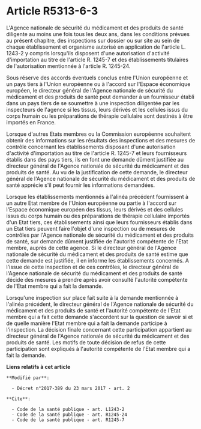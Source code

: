 # Article R5313-6-3

L'Agence nationale de sécurité du médicament et des produits de santé diligente au moins une fois tous les deux ans, dans les
conditions prévues au présent chapitre, des inspections sur dossier ou sur site au sein de chaque établissement et organisme
autorisé en application de l'article L. 1243-2 y compris lorsqu'ils disposent d'une autorisation d'activité d'importation au
titre de l'article R. 1245-7 et des établissements titulaires de l'autorisation mentionnée à l'article R. 1245-24. 

Sous réserve des accords éventuels conclus entre l'Union européenne et un pays tiers à l'Union européenne ou à l'accord sur
l'Espace économique européen, le directeur général de l'Agence nationale de sécurité du médicament et des produits de santé
peut demander à un fournisseur établi dans un pays tiers de se soumettre à une inspection diligentée par les inspecteurs de
l'agence si les tissus, leurs dérivés et les cellules issus du corps humain ou les préparations de thérapie cellulaire sont
destinés à être importés en France. 

Lorsque d'autres Etats membres ou la Commission européenne souhaitent obtenir des informations sur les résultats des
inspections et des mesures de contrôle concernant les établissements disposant d'une autorisation d'activité d'importation au
titre de l'article R. 1245-7 et leurs fournisseurs établis dans des pays tiers, ils en font une demande dûment justifiée au
directeur général de l'Agence nationale de sécurité du médicament et des produits de santé. Au vu de la justification de
cette demande, le directeur général de l'Agence nationale de sécurité du médicament et des produits de santé apprécie s'il
peut fournir les informations demandées. 

Lorsque les établissements mentionnés à l'alinéa précédent fournissent à un autre Etat membre de l'Union européenne ou partie
à l'accord sur l'Espace économique européen des tissus, leurs dérivés et des cellules issus du corps humain ou des
préparations de thérapie cellulaire importés d'un Etat tiers, ces établissements ainsi que leurs fournisseurs établis dans un
Etat tiers peuvent faire l'objet d'une inspection ou de mesures de contrôles par l'Agence nationale de sécurité du médicament
et des produits de santé, sur demande dûment justifiée de l'autorité compétente de l'Etat membre, auprès de cette agence. Si
le directeur général de l'Agence nationale de sécurité du médicament et des produits de santé estime que cette demande est
justifiée, il en informe les établissements concernés. A l'issue de cette inspection et de ces contrôles, le directeur
général de l'Agence nationale de sécurité du médicament et des produits de santé décide des mesures à prendre après avoir
consulté l'autorité compétente de l'Etat membre qui a fait la demande. 

Lorsqu'une inspection sur place fait suite à la demande mentionnée à l'alinéa précédent, le directeur général de l'Agence
nationale de sécurité du médicament et des produits de santé et l'autorité compétente de l'Etat membre qui a fait cette
demande s'accordent sur la question de savoir si et de quelle manière l'Etat membre qui a fait la demande participe à
l'inspection. La décision finale concernant cette participation appartient au directeur général de l'Agence nationale de
sécurité du médicament et des produits de santé. Les motifs de toute décision de refus de cette participation sont expliqués
à l'autorité compétente de l'Etat membre qui a fait la demande.

**Liens relatifs à cet article**

	**Modifié par**:

	  - Décret n°2017-389 du 23 mars 2017 - art. 2

	**Cite**:

	  - Code de la santé publique - art. L1243-2
	  - Code de la santé publique - art. R1245-24
	  - Code de la santé publique - art. R1245-7
